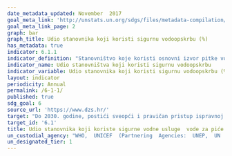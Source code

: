 ```yaml
---
date_metadata_updated: November  2017
goal_meta_link: 'http://unstats.un.org/sdgs/files/metadata-compilation/Metadata-Goal-6.pdf'
goal_meta_link_page: 2
graph: bar
graph_title: Udio stanovnika koji koristi sigurnu vodoopskrbu (%)
has_metadata: true
indicator: 6.1.1
indicator_definition: "Stanovništvo koje koristi osnovni izvor pitke vode (poboljšani izvori vode za piće, tj. opskrba vodom u stanu, dvorištu ili zemljištu, javne slavine ili hidranti, bušotine, zaštićene iskopane bušotine, zaštićeni izvori i kišnica) koja se nalazi u prostorijama i dostupna je po potrebi i bez fekalne (i prvenstveno) kemijske kontaminacije."
indicator_name: Udio stanovništva koji koristi sigurnu vodoopskrbu    
indicator_variable: Udio stanovnika koji koristi sigurnu vodoopskrbu (%)
layout: indicator
periodicity: Annual  
permalink: /6-1-1/
published: true
sdg_goal: 6
source_url: 'https://www.dzs.hr/'
target: "Do 2030. godine, postići sveopći i pravičan pristup ispravnoj i pristupačnoj vodi za piće za sve."
target_id: '6.1'
title: Udio stanovnika koji koriste sigurne vodne usluge  vode za piće
un_custodial_agency: "WHO,  UNICEF  (Partnering  Agencies:  UNEP,  UN  Habitat)"
un_designated_tier: 1
---
```

